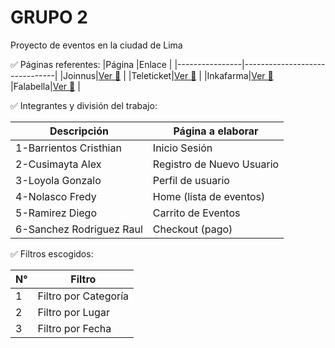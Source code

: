 # GRUPO 2

Proyecto de eventos en la ciudad de Lima

✅ Páginas referentes: 
|Página             |Enlace         |
|----------------|-------------------------------|
|Joinnus|[Ver 👀](https://www.joinnus.com/)       |
|Teleticket|[Ver 👀](https://teleticket.com.pe/)       |
|Inkafarma|[Ver 👀](https://inkafarma.pe/)     
|Falabella|[Ver 👀](https://www.falabella.com.pe/)       |

✅ Integrantes y división del trabajo:

|Descripción             | Página a elaborar  |
|----------------|-------------------------------|
|1-Barrientos Cristhian |Inicio Sesión  |
|2-Cusimayta Alex | Registro de Nuevo Usuario |
|3-Loyola Gonzalo | Perfil de usuario  
|4-Nolasco Fredy| Home (lista de eventos)|
|5-Ramirez Diego | Carrito de Eventos  |
|6-Sanchez Rodriguez Raul| Checkout (pago) |

✅ Filtros escogidos:


|N° | Filtro  |
|----------------|-------------------------------|
|1 |Filtro por Categoría      |
|2 | Filtro por Lugar |
|3 | Filtro por Fecha 
